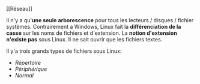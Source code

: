 [[Réseau]]

Il n'y a qu'**une seule arborescence** pour tous les lecteurs / disques / fichier systèmes.
Contrairement a Windows, Linux fait la **différenciation de la casse** sur les noms de fichiers et d'extension.
La **notion d'extension n'existe pas** sous Linux. Il ne sait ouvrir que les fichiers textes.

Il y'a trois grands types de fichiers sous Linux:
- *Répertoire*
- *Périphérique*
- *Normal*



